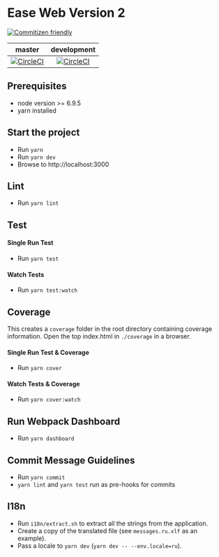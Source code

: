 # Ease Web Version 2

[![Commitizen friendly](https://img.shields.io/badge/commitizen-friendly-brightgreen.svg)](http://commitizen.github.io/cz-cli/)

master | development
:------: | :---:
[![CircleCI](https://circle-poc.cloud.capitalone.com/gh/ease-ui/ease-web-v2/tree/master.svg?style=shield)](https://circle-poc.cloud.capitalone.com/gh/ease-ui/ease-web-v2/tree/master) | [![CircleCI](https://circle-poc.cloud.capitalone.com/gh/ease-ui/ease-web-v2/tree/development.svg?style=shield)](https://circle-poc.cloud.capitalone.com/gh/ease-ui/ease-web-v2/tree/development)

## Prerequisites
 - node version >= 6.9.5
 - yarn installed

## Start the project
  - Run `yarn`
  - Run `yarn dev`
  - Browse to http://localhost:3000

## Lint
  - Run `yarn lint`

## Test

#### Single Run Test
  - Run `yarn test`

#### Watch Tests
  - Run `yarn test:watch`

## Coverage

This creates a `coverage` folder in the root directory containing coverage information.
Open the top index.html in `./coverage` in a browser.

#### Single Run Test & Coverage
  - Run `yarn cover`

#### Watch Tests & Coverage
  - Run `yarn cover:watch`

## Run Webpack Dashboard

 - Run `yarn dashboard`

## Commit Message Guidelines
  - Run `yarn commit`
  - `yarn lint` and `yarn test` run as pre-hooks for commits

## I18n

- Run `i18n/extract.sh` to extract all the strings from the application.
- Create a copy of the translated file (see `messages.ru.xlf` as an example).
- Pass a locale to `yarn dev` (`yarn dev -- --env.locale=ru`).